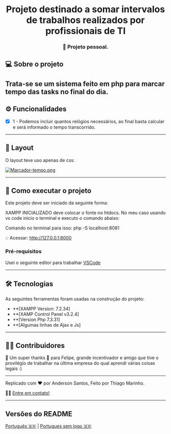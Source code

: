 <h1 align="center">
      Projeto destinado a somar intervalos de trabalhos realizados por profissionais de TI
</h1>

<h3 align="center">
    🌱 Projeto pessoal.
</h3>


## 💻 Sobre o projeto

 Trata-se se um sistema feito em php para marcar tempo das tasks no final do dia.
---

## ⚙️ Funcionalidades

- [x] 1 - Podemos incluir quantos relógios necessários, ao final basta calcular e será informado o tempo transcorrido.

---

## 🎨 Layout

O layout teve uso apenas de css:

[![Marcador-tempo.png](https://i.postimg.cc/ZRdD2Zzs/Marcador-tempo.png)](https://postimg.cc/62B04k3C)

---

## 🚀 Como executar o projeto

Este projeto deve ser iniciado da seguinte forma:

XAMPP INICIALIZADO deve colocar o fonte no htdocs. No meu caso usando vs code inicio o terminal e executo o comando abaixo:

Comando no terminal para isso:
php -S localhost:8081

💡 Acessar:
http://127.0.0.1:8000

### Pré-requisitos

Usei o seguinte editor para trabalhar  [VSCode](https://code.visualstudio.com/)


---

## 🛠 Tecnologias

As seguintes ferramentas foram usadas na construção do projeto:
-   **[XAMPP Version: 7.2.34]
-   **[XAMP Control Panel v3.2.4]
-   **[Version Php 7.3.31]
-   **[Algumas linhas de Ajax e Js]

---

## 👨‍💻 Contribuidores

💜 Um super thanks 👏 para Felipe, grande incentivador e amigo que tive o provilégio de trabalhar na última empresa do qual aprendi várias coisas legais :)

---

Replicado com ❤️ por Anderson Santos, Feito por Thiago Marinho.

👋🏽 [Entre em contato!](https://www.linkedin.com/in/anderson-santos-dev-front-back/)

---

##  Versões do README

[Português 🇧🇷](./README.md)  | [Portugues sem logo  🇧🇷](./README-sem-logo.md) 
